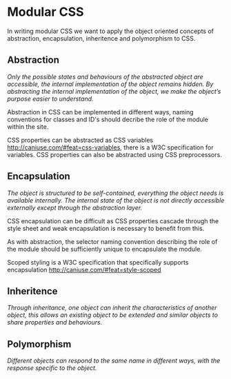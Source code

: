# Modular CSS

In writing modular CSS we want to apply the object oriented concepts of abstraction, encapsulation, inheritence and polymorphism to CSS. 

## Abstraction

*Only the possible states and behaviours of the abstracted object are accessible, the internal implementation of the object remains hidden. By abstracting the internal implementation of the object, we make the object’s purpose easier to understand.*

Abstraction in CSS can be implemented in different ways, naming conventions for classes and ID's should decribe the role of the module within the site.

CSS properties can be abstracted as CSS variables http://caniuse.com/#feat=css-variables, there is a W3C specification for variables. CSS properties can also be abstracted using CSS preprocessors. 

## Encapsulation

*The object is structured to be self-contained, everything the object needs is available internally. The internal state of the object is not directly accessible externally except through the abstraction layer.*

CSS encapsulation can be difficult as CSS properties cascade through the style sheet and weak encapsulation is necessary to benefit from this.

As with abstraction, the selector naming convention describing the role of the module should be sufficiently unique to encapsulate the module.   

Scoped styling is a W3C specification that specifically supports encapsulation http://caniuse.com/#feat=style-scoped

## Inheritence

*Through inheritance, one object can inherit the characteristics of another object, this allows an existing object to be extended and similar objects to share properties and behaviours.*

## Polymorphism

*Different objects can respond to the same name in different ways, with the response specific to the object.*